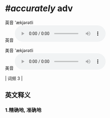 # ***\#accurately*** adv
英音 'ækjərətli  
英音
<audio src="./media/accurately1.aac" controls="controls"></audio>

美音 'ækjərətli  
美音
<audio src="./media/accurately2.aac" controls="controls"></audio>



| 词频 3 |  

英文释义
---
### 1.**精确地, 准确地**  


